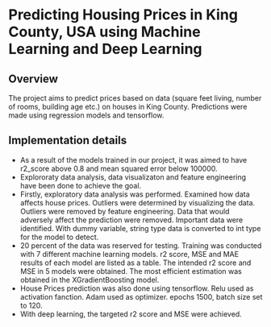 # Predicting Housing Prices in King County, USA using Machine Learning and Deep Learning

## Overview
The project aims to predict prices based on data (square feet living, number of rooms, building age etc.) on houses in King County. Predictions were made using regression models and tensorflow. 

## Implementation details
* As a result of the models trained in our project, it was aimed to have r2_score above 0.8 and mean squared error below 100000. 
* Explororaty data analysis, data visualizaton and feature engineering have been done to achieve the goal.
* Firstly, exploratory data analysis was performed. Examined how data affects house prices. Outliers were determined by visualizing the data. Outliers were removed by feature engineering. Data that would adversely affect the prediction were removed. Important data were identified. With dummy variable, string type data is converted to int type for the model to detect.
* 20 percent of the data was reserved for testing. Training was conducted with 7 different machine learning models. r2 score, MSE and MAE results of each model are listed as a table. The intended r2 score and MSE in 5 models were obtained. The most efficient estimation was obtained in the XGradientBoosting model.
* House Prices prediction was also done using tensorflow. Relu used as activation fanction. Adam used as optimizer. epochs 1500, batch size set to 120.
* With deep learning, the targeted r2 score and MSE were achieved.
